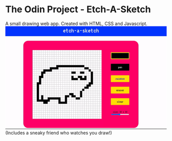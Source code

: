 # The Odin Project - Etch-A-Sketch
A small drawing web app. Created with HTML, CSS and Javascript.
![Game Preview](preview.gif)
(Includes a sneaky friend who watches you draw!)
